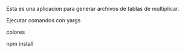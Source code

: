 Esta es una aplicacion para generar archivos de tablas
de multiplicar.

Ejecutar comandos con yargs

colores 

npm install


